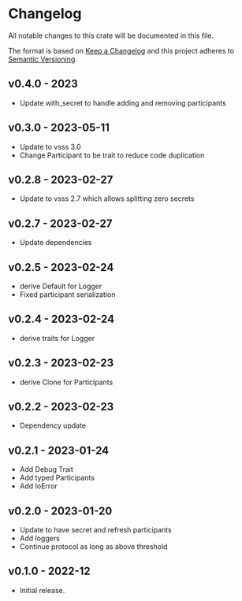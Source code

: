 # Changelog

All notable changes to this crate will be documented in this file.

The format is based on [Keep a Changelog](http://keepachangelog.com/en/1.0.0/)
and this project adheres to [Semantic Versioning](https://semver.org/spec/v2.0.0.html).

## v0.4.0 - 2023

- Update with_secret to handle adding and removing participants

## v0.3.0 - 2023-05-11

- Update to vsss 3.0 
- Change Participant to be trait to reduce code duplication

## v0.2.8 - 2023-02-27

- Update to vsss 2.7 which allows splitting zero secrets

## v0.2.7 - 2023-02-27

- Update dependencies

## v0.2.5 - 2023-02-24

- derive Default for Logger
- Fixed participant serialization

## v0.2.4 - 2023-02-24

- derive traits for Logger

## v0.2.3 - 2023-02-23

- derive Clone for Participants

## v0.2.2 - 2023-02-23

- Dependency update

## v0.2.1 - 2023-01-24

- Add Debug Trait
- Add typed Participants
- Add IoError

## v0.2.0 - 2023-01-20

- Update to have secret and refresh participants
- Add loggers
- Continue protocol as long as above threshold

## v0.1.0 - 2022-12

- Initial release.
